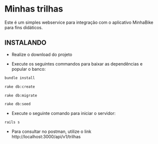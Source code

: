 # Minhas trilhas

Este é um simples webservice para integração com o aplicativo MinhaBike para fins didáticos.

## INSTALANDO

* Realize o download do projeto

* Execute os seguintes commandos para baixar as dependências e popular o banco:
```bash
bundle install
```
```bash
rake db:create
```
```bash
rake db:migrate
```

```bash
rake db:seed
```
* Execute o seguinte comando para iniciar o servidor:
```bash
rails s
```

* Para consultar no postman, utilize o link
http://localhost:3000/api/v1/trilhas
